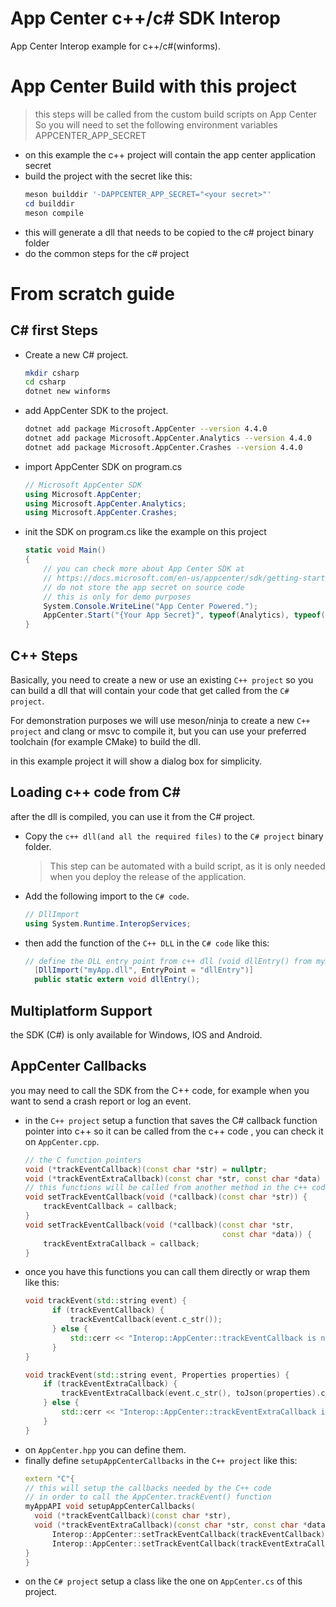 # App Center c++/c# SDK Interop

App Center Interop example for c++/c#(winforms).

# App Center Build with this project

> this steps will be called from the custom build scripts on App Center
> So you will need to set the following environment variables
> APPCENTER_APP_SECRET

- on this example the c++ project will contain the app center application secret
- build the project with the secret like this:
  ```ps1
  meson builddir '-DAPPCENTER_APP_SECRET="<your secret>"'
  cd builddir
  meson compile
  ```
- this will generate a dll that needs to be copied to the c# project binary folder
- do the common steps for the c# project

# From scratch guide

## C# first Steps

- Create a new C# project.
   ```sh
   mkdir csharp
   cd csharp
   dotnet new winforms
   ```
- add AppCenter SDK to the project.
   ```sh
   dotnet add package Microsoft.AppCenter --version 4.4.0
   dotnet add package Microsoft.AppCenter.Analytics --version 4.4.0
   dotnet add package Microsoft.AppCenter.Crashes --version 4.4.0
   ```
- import AppCenter SDK on program.cs
  ```csharp
  // Microsoft AppCenter SDK
  using Microsoft.AppCenter;
  using Microsoft.AppCenter.Analytics;
  using Microsoft.AppCenter.Crashes;
  ```

- init the SDK on program.cs like the example on this project
  ```csharp
  static void Main()
  {
      // you can check more about App Center SDK at
      // https://docs.microsoft.com/en-us/appcenter/sdk/getting-started/wpf-winforms
      // do not store the app secret on source code
      // this is only for demo purposes
      System.Console.WriteLine("App Center Powered.");
      AppCenter.Start("{Your App Secret}", typeof(Analytics), typeof(Crashes));
  }    
  ```


## C++ Steps

Basically, you need to create a new or use an existing `C++ project`
so you can build a dll that will contain your code that get called from the `C# project`.

For demonstration purposes we will use meson/ninja to create a new `C++ project` and clang or msvc to compile it, but you can use your preferred toolchain (for example CMake) to build the dll.

in this example project it will show a dialog box for simplicity.

## Loading c++ code from C#

after the dll is compiled, you can use it from the C# project.

- Copy the `c++ dll(and all the required files)` to the `C# project` binary folder.
    > This step can be automated with a build script, as it is only needed when you deploy the release of the application.
- Add the following import to the `C# code`.
  ```csharp
  // DllImport
  using System.Runtime.InteropServices;
  ```
- then add the function of the `C++ DLL` in the `C# code` like this:
  ```csharp
  // define the DLL entry point from c++ dll (void dllEntry() from myApp.dll)
    [DllImport("myApp.dll", EntryPoint = "dllEntry")]
    public static extern void dllEntry();
  ```

## Multiplatform Support

the SDK (C#) is only available for Windows, IOS and Android.

## AppCenter Callbacks

you may need to call the SDK from the C++ code, for example when you want to send a crash report or log an event.

- in the `C++ project` setup a function that saves the C# callback function pointer into c++ so it can be called from the c++ code , you can check it on `AppCenter.cpp`.
  ```c++
  // the C function pointers
  void (*trackEventCallback)(const char *str) = nullptr;
  void (*trackEventExtraCallback)(const char *str, const char *data) = nullptr;
  // this functions will be called from another method in the c++ code
  void setTrackEventCallback(void (*callback)(const char *str)) {
      trackEventCallback = callback;
  }
  void setTrackEventCallback(void (*callback)(const char *str,
                                              const char *data)) {
      trackEventExtraCallback = callback;
  }
  ```
- once you have this functions you can call them directly or wrap them like this:
  ```c++
  void trackEvent(std::string event) {
	    if (trackEventCallback) {
	        trackEventCallback(event.c_str());
	    } else {
	        std::cerr << "Interop::AppCenter::trackEventCallback is nullptr\n";
	    }
  }

  void trackEvent(std::string event, Properties properties) {
      if (trackEventExtraCallback) {
          trackEventExtraCallback(event.c_str(), toJson(properties).c_str());
      } else {
          std::cerr << "Interop::AppCenter::trackEventExtraCallback is nullptr\n";
      }
  }
  ```
- on `AppCenter.hpp` you can define them.
- finally define `setupAppCenterCallbacks` in the `C++ project` like this:
  ```c++
  extern "C"{
  // this will setup the callbacks needed by the C++ code
  // in order to call the AppCenter.trackEvent() function
  myAppAPI void setupAppCenterCallbacks(
    void (*trackEventCallback)(const char *str),
    void (*trackEventExtraCallback)(const char *str, const char *data)) {
	    Interop::AppCenter::setTrackEventCallback(trackEventCallback);
	    Interop::AppCenter::setTrackEventCallback(trackEventExtraCallback);
  }
  }
  ```
- on the `C# project` setup a class like the one on `AppCenter.cs` of this project.